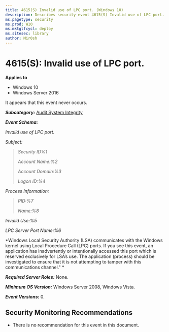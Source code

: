 ```yaml
---
title: 4615(S) Invalid use of LPC port. (Windows 10)
description: Describes security event 4615(S) Invalid use of LPC port.
ms.pagetype: security
ms.prod: W10
ms.mktglfcycl: deploy
ms.sitesec: library
author: Mir0sh
---
```


# 4615(S): Invalid use of LPC port.

**Applies to**
-   Windows 10
-   Windows Server 2016


It appears that this event never occurs.

***Subcategory:***&nbsp;[Audit System Integrity](audit-system-integrity.md)

***Event Schema:***

*Invalid use of LPC port.*

*Subject:*

> *Security ID%1*
>
> *Account Name:%2*
>
> *Account Domain:%3*
>
> *Logon ID:%4*

*Process Information:*

> *PID:%7*
>
> *Name:%8*

*Invalid Use:%5*

*LPC Server Port Name:%6*

*Windows Local Security Authority (LSA) communicates with the Windows kernel using Local Procedure Call (LPC) ports. If you see this event, an application has inadvertently or intentionally accessed this port which is reserved exclusively for LSA’s use. The application (process) should be investigated to ensure that it is not attempting to tamper with this communications channel." *

***Required Server Roles:*** None.

***Minimum OS Version:*** Windows Server 2008, Windows Vista.

***Event Versions:*** 0.

## Security Monitoring Recommendations

-   There is no recommendation for this event in this document.

